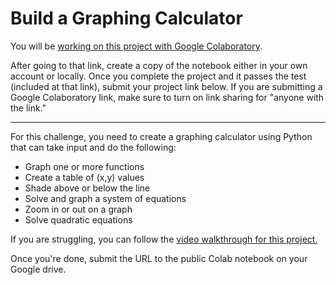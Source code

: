 Build a Graphing Calculator
===========================

You will be [working on this project with Google Colaboratory](https://colab.research.google.com/drive/1BHKshb67jWVVZQ9VlzQOpdFA-gzJkSUF?usp=sharing).

After going to that link, create a copy of the notebook either in your own account or locally. Once you complete the project and it passes the test (included at that link), submit your project link below. If you are submitting a Google Colaboratory link, make sure to turn on link sharing for "anyone with the link."

* * *

For this challenge, you need to create a graphing calculator using Python that can take input and do the following:

*   Graph one or more functions
*   Create a table of (x,y) values
*   Shade above or below the line
*   Solve and graph a system of equations
*   Zoom in or out on a graph
*   Solve quadratic equations

If you are struggling, you can follow the [video walkthrough for this project.](https://www.youtube.com/embed/EM0yNdZBdfQ)

Once you're done, submit the URL to the public Colab notebook on your Google drive.
